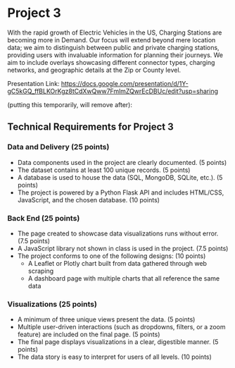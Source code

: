 # Project 3

With the rapid growth of Electric Vehicles in the US, Charging Stations are becoming more in Demand. Our focus will extend beyond mere location data; we aim to distinguish between public and private charging stations, providing users with invaluable information for planning their journeys. We aim to include overlays showcasing different connector types, charging networks, and geographic details at the Zip or County level.

Presentation Link: https://docs.google.com/presentation/d/1Y-gC5kGQ_ffBLKOrKgz8tCdXwQww7FmlmZQwrEcDBUc/edit?usp=sharing

(putting this temporarily, will remove after):
## Technical Requirements for Project 3
### Data and Delivery (25 points)
  - Data components used in the project are clearly documented. (5 points)
  - The dataset contains at least 100 unique records. (5 points)
  - A database is used to house the data (SQL, MongoDB, SQLite, etc.). (5 points)
  - The project is powered by a Python Flask API and includes HTML/CSS, JavaScript, and the chosen database. (10 points)
### Back End (25 points)
  - The page created to showcase data visualizations runs without error. (7.5 points)
  - A JavaScript library not shown in class is used in the project. (7.5 points)
  - The project conforms to one of the following designs: (10 points)
    - A Leaflet or Plotly chart built from data gathered through web scraping
    - A dashboard page with multiple charts that all reference the same data
### Visualizations (25 points)
  -  A minimum of three unique views present the data. (5 points)
  -  Multiple user-driven interactions (such as dropdowns, filters, or a zoom feature) are included on the final page. (5 points)
  -  The final page displays visualizations in a clear, digestible manner. (5 points)
  -  The data story is easy to interpret for users of all levels. (10 points)


